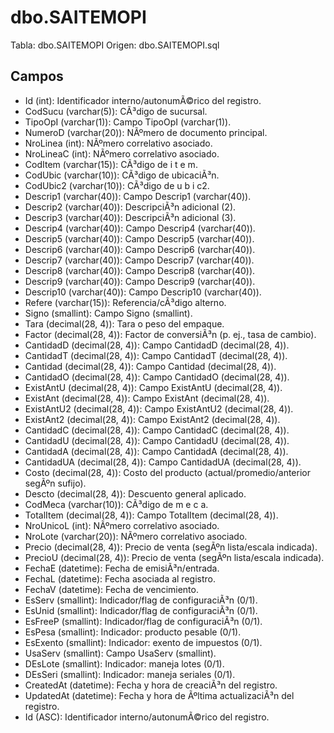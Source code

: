 ﻿# dbo.SAITEMOPI

Tabla: dbo.SAITEMOPI
Origen: dbo.SAITEMOPI.sql

## Campos

- Id (int): Identificador interno/autonumÃ©rico del registro.
- CodSucu (varchar(5)): CÃ³digo de sucursal.
- TipoOpI (varchar(1)): Campo TipoOpI (varchar(1)).
- NumeroD (varchar(20)): NÃºmero de documento principal.
- NroLinea (int): NÃºmero correlativo asociado.
- NroLineaC (int): NÃºmero correlativo asociado.
- CodItem (varchar(15)): CÃ³digo de i t e m.
- CodUbic (varchar(10)): CÃ³digo de ubicaciÃ³n.
- CodUbic2 (varchar(10)): CÃ³digo de u b i c2.
- Descrip1 (varchar(40)): Campo Descrip1 (varchar(40)).
- Descrip2 (varchar(40)): DescripciÃ³n adicional (2).
- Descrip3 (varchar(40)): DescripciÃ³n adicional (3).
- Descrip4 (varchar(40)): Campo Descrip4 (varchar(40)).
- Descrip5 (varchar(40)): Campo Descrip5 (varchar(40)).
- Descrip6 (varchar(40)): Campo Descrip6 (varchar(40)).
- Descrip7 (varchar(40)): Campo Descrip7 (varchar(40)).
- Descrip8 (varchar(40)): Campo Descrip8 (varchar(40)).
- Descrip9 (varchar(40)): Campo Descrip9 (varchar(40)).
- Descrip10 (varchar(40)): Campo Descrip10 (varchar(40)).
- Refere (varchar(15)): Referencia/cÃ³digo alterno.
- Signo (smallint): Campo Signo (smallint).
- Tara (decimal(28, 4)): Tara o peso del empaque.
- Factor (decimal(28, 4)): Factor de conversiÃ³n (p. ej., tasa de cambio).
- CantidadD (decimal(28, 4)): Campo CantidadD (decimal(28, 4)).
- CantidadT (decimal(28, 4)): Campo CantidadT (decimal(28, 4)).
- Cantidad (decimal(28, 4)): Campo Cantidad (decimal(28, 4)).
- CantidadO (decimal(28, 4)): Campo CantidadO (decimal(28, 4)).
- ExistAntU (decimal(28, 4)): Campo ExistAntU (decimal(28, 4)).
- ExistAnt (decimal(28, 4)): Campo ExistAnt (decimal(28, 4)).
- ExistAntU2 (decimal(28, 4)): Campo ExistAntU2 (decimal(28, 4)).
- ExistAnt2 (decimal(28, 4)): Campo ExistAnt2 (decimal(28, 4)).
- CantidadC (decimal(28, 4)): Campo CantidadC (decimal(28, 4)).
- CantidadU (decimal(28, 4)): Campo CantidadU (decimal(28, 4)).
- CantidadA (decimal(28, 4)): Campo CantidadA (decimal(28, 4)).
- CantidadUA (decimal(28, 4)): Campo CantidadUA (decimal(28, 4)).
- Costo (decimal(28, 4)): Costo del producto (actual/promedio/anterior segÃºn sufijo).
- Descto (decimal(28, 4)): Descuento general aplicado.
- CodMeca (varchar(10)): CÃ³digo de m e c a.
- TotalItem (decimal(28, 4)): Campo TotalItem (decimal(28, 4)).
- NroUnicoL (int): NÃºmero correlativo asociado.
- NroLote (varchar(20)): NÃºmero correlativo asociado.
- Precio (decimal(28, 4)): Precio de venta (segÃºn lista/escala indicada).
- PrecioU (decimal(28, 4)): Precio de venta (segÃºn lista/escala indicada).
- FechaE (datetime): Fecha de emisiÃ³n/entrada.
- FechaL (datetime): Fecha asociada al registro.
- FechaV (datetime): Fecha de vencimiento.
- EsServ (smallint): Indicador/flag de configuraciÃ³n (0/1).
- EsUnid (smallint): Indicador/flag de configuraciÃ³n (0/1).
- EsFreeP (smallint): Indicador/flag de configuraciÃ³n (0/1).
- EsPesa (smallint): Indicador: producto pesable (0/1).
- EsExento (smallint): Indicador: exento de impuestos (0/1).
- UsaServ (smallint): Campo UsaServ (smallint).
- DEsLote (smallint): Indicador: maneja lotes (0/1).
- DEsSeri (smallint): Indicador: maneja seriales (0/1).
- CreatedAt (datetime): Fecha y hora de creaciÃ³n del registro.
- UpdatedAt (datetime): Fecha y hora de Ãºltima actualizaciÃ³n del registro.
- Id (ASC): Identificador interno/autonumÃ©rico del registro.

